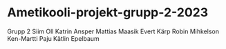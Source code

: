 # Ametikooli-projekt-grupp-2-2023
Grupp 2
Siim Oll
Katrin Ansper
Mattias Maasik
Evert Kärp
Robin Mihkelson
Ken-Martti Paju
Kätlin Epelbaum
